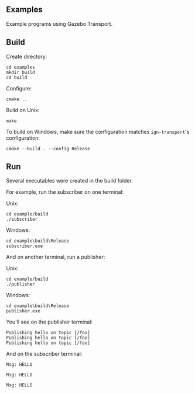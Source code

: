 ## Examples

Example programs using Gazebo Transport.

## Build

Create directory:

```
cd examples
mkdir build
cd build
```

Configure:

```
cmake ..
```

Build on Unix:


```
make
```

To build on Windows, make sure the configuration matches `ign-transport`'s 
configuration:

```
cmake --build . --config Release
```

## Run

Several executables were created in the build folder. 

For example, run the subscriber on one terminal:

Unix:

```
cd example/build
./subscriber
```

Windows:

```
cd example\build\Release
subscriber.exe
```

And on another terminal, run a publisher:

Unix:

```
cd example/build
./publisher
```

Windows:

```
cd example\build\Release
publisher.exe
```

You'll see on the publisher terminal:

```
Publishing hello on topic [/foo]
Publishing hello on topic [/foo]
Publishing hello on topic [/foo]   
```

And on the subscriber terminal:

```
Msg: HELLO

Msg: HELLO

Msg: HELLO
```

